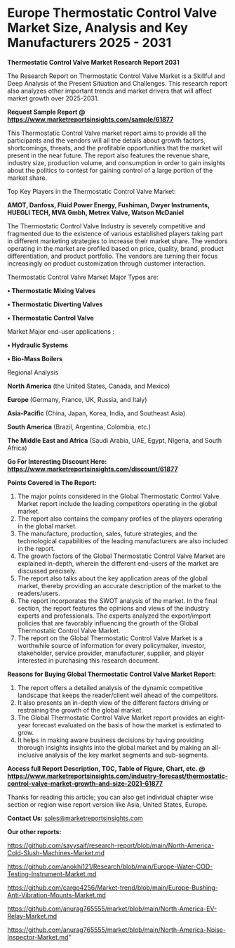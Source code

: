# Europe Thermostatic Control Valve Market Size, Analysis and Key Manufacturers 2025 - 2031

<strong>Thermostatic Control Valve Market Research Report 2031</strong>

The Research Report on Thermostatic Control Valve Market is a Skillful and Deep Analysis of the Present Situation and Challenges. This research report also analyzes other important trends and market drivers that will affect market growth over 2025-2031.

<strong>Request Sample Report @ <a href=https://www.marketreportsinsights.com/sample/61877>https://www.marketreportsinsights.com/sample/61877</a></strong>

This Thermostatic Control Valve market report aims to provide all the participants and the vendors will all the details about growth factors, shortcomings, threats, and the profitable opportunities that the market will present in the near future. The report also features the revenue share, industry size, production volume, and consumption in order to gain insights about the politics to contest for gaining control of a large portion of the market share.

Top Key Players in the Thermostatic Control Valve Market:

<strong>AMOT, Danfoss, Fluid Power Energy, Fushiman, Dwyer Instruments, HUEGLI TECH, MVA Gmbh, Metrex Valve, Watson McDaniel</strong>

The Thermostatic Control Valve Industry is severely competitive and fragmented due to the existence of various established players taking part in different marketing strategies to increase their market share. The vendors operating in the market are profiled based on price, quality, brand, product differentiation, and product portfolio. The vendors are turning their focus increasingly on product customization through customer interaction.

Thermostatic Control Valve Market Major Types are:

<strong>• Thermostatic Mixing Valves

• Thermostatic Diverting Valves

• Thermostatic Control Valve</strong>

Market Major end-user applications :

<strong>• Hydraulic Systems

• Bio-Mass Boilers</strong>

Regional Analysis

</u><strong><b>North America</b></strong> (the United States, Canada, and Mexico)

<strong><b>Europe </b></strong>(Germany, France, UK, Russia, and Italy)

<strong><b>Asia-Pacific</b></strong> (China, Japan, Korea, India, and Southeast Asia)

<strong><b>South America</b></strong> (Brazil, Argentina, Colombia, etc.)

<strong><b>The Middle East and Africa</b></strong> (Saudi Arabia, UAE, Egypt, Nigeria, and South Africa)

<strong>Go For Interesting Discount Here: <a href=https://www.marketreportsinsights.com/discount/61877>https://www.marketreportsinsights.com/discount/61877</a></strong>

<strong>Points Covered in The Report:</strong>
<ol>
  <li>The major points considered in the Global Thermostatic Control Valve Market report include the leading competitors operating in the global market.</li>
  <li>The report also contains the company profiles of the players operating in the global market.</li>
  <li>The manufacture, production, sales, future strategies, and the technological capabilities of the leading manufacturers are also included in the report.</li>
  <li>The growth factors of the Global Thermostatic Control Valve Market are explained in-depth, wherein the different end-users of the market are discussed precisely.</li>
  <li>The report also talks about the key application areas of the global market, thereby providing an accurate description of the market to the readers/users.</li>
  <li>The report incorporates the SWOT analysis of the market. In the final section, the report features the opinions and views of the industry experts and professionals. The experts analyzed the export/import policies that are favorably influencing the growth of the Global Thermostatic Control Valve Market.</li>
  <li>The report on the Global Thermostatic Control Valve Market is a worthwhile source of information for every policymaker, investor, stakeholder, service provider, manufacturer, supplier, and player interested in purchasing this research document.</li>
</ol>
<strong>Reasons for Buying Global Thermostatic Control Valve Market Report:</strong>

<ol>
  <li>The report offers a detailed analysis of the dynamic competitive landscape that keeps the reader/client well ahead of the competitors.</li>
  <li>It also presents an in-depth view of the different factors driving or restraining the growth of the global market.</li>
  <li>The Global Thermostatic Control Valve Market report provides an eight-year forecast evaluated on the basis of how the market is estimated to grow.</li>
  <li>It helps in making aware business decisions by having providing thorough insights insights into the global market and by making an all-inclusive analysis of the key market segments and sub-segments.</li>
</ol>
<strong>Access full Report Description, TOC, Table of Figure, Chart, etc. @ <a href=https://www.marketreportsinsights.com/industry-forecast/thermostatic-control-valve-market-growth-and-size-2021-61877>https://www.marketreportsinsights.com/industry-forecast/thermostatic-control-valve-market-growth-and-size-2021-61877</a></strong>


Thanks for reading this article; you can also get individual chapter wise section or region wise report version like Asia, United States, Europe.

<strong>Contact Us:</strong>
sales@marketreportsinsights.com

<strong>Our other reports:</strong>

<a href=https://github.com/sayysaif/research-report/blob/main/North-America-Cold-Slush-Machines-Market.md>https://github.com/sayysaif/research-report/blob/main/North-America-Cold-Slush-Machines-Market.md</a>

<a href=https://github.com/anokhi121/Research/blob/main/Europe-Water-COD-Testing-Instrument-Market.md>https://github.com/anokhi121/Research/blob/main/Europe-Water-COD-Testing-Instrument-Market.md</a>

<a href=https://github.com/cargo4256/Market-trend/blob/main/Europe-Bushing-Anti-Vibration-Mounts-Market.md>https://github.com/cargo4256/Market-trend/blob/main/Europe-Bushing-Anti-Vibration-Mounts-Market.md</a>

<a href=https://github.com/anurag765555/market/blob/main/North-America-EV-Relay-Market.md>https://github.com/anurag765555/market/blob/main/North-America-EV-Relay-Market.md</a>

<a href=https://github.com/anurag765555/market/blob/main/North-America-Noise-Inspector-Market.md>https://github.com/anurag765555/market/blob/main/North-America-Noise-Inspector-Market.md</a>"
